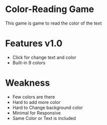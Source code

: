 # Color-Reading Game
  This game is game to read the color of the text

# Features v1.0
  - Click for change text and color
  - Built-in 9 colors

# Weakness
  - Few colors are there
  - Hard to add more color
  - Hard to Change background color
  - Minimal for Responsive
  - Same Color or Text is included